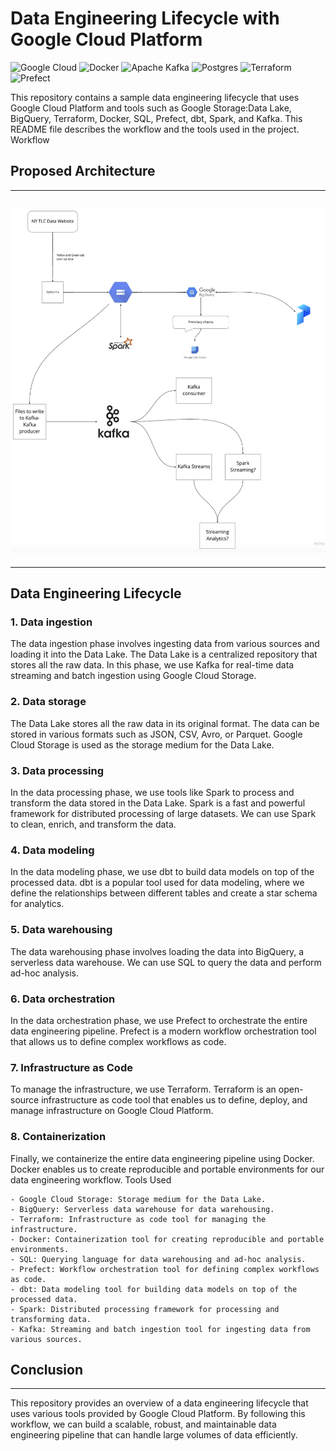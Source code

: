 # **Data Engineering Lifecycle with Google Cloud Platform**

![Google Cloud](https://img.shields.io/badge/GoogleCloud-%234285F4.svg?style=for-the-badge&logo=google-cloud&logoColor=white)  ![Docker](https://img.shields.io/badge/docker-%230db7ed.svg?style=for-the-badge&logo=docker&logoColor=white) ![Apache Kafka](https://img.shields.io/badge/Apache%20Kafka-000?style=for-the-badge&logo=apachekafka)  ![Postgres](https://img.shields.io/badge/postgres-%23316192.svg?style=for-the-badge&logo=postgresql&logoColor=white)  ![Terraform](https://img.shields.io/badge/terraform-%235835CC.svg?style=for-the-badge&logo=terraform&logoColor=white)  ![Prefect](https://img.shields.io/badge/Prefect-%23ffffff.svg?style=for-the-badge&logo=prefect&logoColor=white)

This repository contains a sample data engineering lifecycle that uses Google Cloud Platform and tools such as Google Storage:Data Lake, BigQuery, Terraform, Docker, SQL, Prefect, dbt, Spark, and Kafka. This README file describes the workflow and the tools used in the project.
Workflow

## **Proposed Architecture**
---
![Architect Diagram](https://github.com/keincoffee/de_course/blob/main/images/architecture/arch_2.png?raw=true)
---
---
## **Data Engineering Lifecycle**

### **1. Data ingestion**

The data ingestion phase involves ingesting data from various sources and loading it into the Data Lake. The Data Lake is a centralized repository that stores all the raw data. In this phase, we use Kafka for real-time data streaming and batch ingestion using Google Cloud Storage.

### **2. Data storage**

The Data Lake stores all the raw data in its original format. The data can be stored in various formats such as JSON, CSV, Avro, or Parquet. Google Cloud Storage is used as the storage medium for the Data Lake.

### **3. Data processing**

In the data processing phase, we use tools like Spark to process and transform the data stored in the Data Lake. Spark is a fast and powerful framework for distributed processing of large datasets. We can use Spark to clean, enrich, and transform the data.

### **4. Data modeling**

In the data modeling phase, we use dbt to build data models on top of the processed data. dbt is a popular tool used for data modeling, where we define the relationships between different tables and create a star schema for analytics.

### **5. Data warehousing**

The data warehousing phase involves loading the data into BigQuery, a serverless data warehouse. We can use SQL to query the data and perform ad-hoc analysis.

### **6. Data orchestration**

In the data orchestration phase, we use Prefect to orchestrate the entire data engineering pipeline. Prefect is a modern workflow orchestration tool that allows us to define complex workflows as code.

### **7. Infrastructure as Code**

To manage the infrastructure, we use Terraform. Terraform is an open-source infrastructure as code tool that enables us to define, deploy, and manage infrastructure on Google Cloud Platform.

### **8. Containerization**

Finally, we containerize the entire data engineering pipeline using Docker. Docker enables us to create reproducible and portable environments for our data engineering workflow.
Tools Used

    - Google Cloud Storage: Storage medium for the Data Lake.
    - BigQuery: Serverless data warehouse for data warehousing.
    - Terraform: Infrastructure as code tool for managing the infrastructure.
    - Docker: Containerization tool for creating reproducible and portable environments.
    - SQL: Querying language for data warehousing and ad-hoc analysis.
    - Prefect: Workflow orchestration tool for defining complex workflows as code.
    - dbt: Data modeling tool for building data models on top of the processed data.
    - Spark: Distributed processing framework for processing and transforming data.
    - Kafka: Streaming and batch ingestion tool for ingesting data from various sources.

## **Conclusion**
---

This repository provides an overview of a data engineering lifecycle that uses various tools provided by Google Cloud Platform. By following this workflow, we can build a scalable, robust, and maintainable data engineering pipeline that can handle large volumes of data efficiently.
